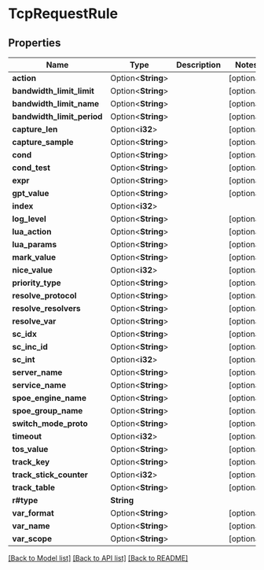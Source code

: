 # TcpRequestRule

## Properties

Name | Type | Description | Notes
------------ | ------------- | ------------- | -------------
**action** | Option<**String**> |  | [optional]
**bandwidth_limit_limit** | Option<**String**> |  | [optional]
**bandwidth_limit_name** | Option<**String**> |  | [optional]
**bandwidth_limit_period** | Option<**String**> |  | [optional]
**capture_len** | Option<**i32**> |  | [optional]
**capture_sample** | Option<**String**> |  | [optional]
**cond** | Option<**String**> |  | [optional]
**cond_test** | Option<**String**> |  | [optional]
**expr** | Option<**String**> |  | [optional]
**gpt_value** | Option<**String**> |  | [optional]
**index** | Option<**i32**> |  | 
**log_level** | Option<**String**> |  | [optional]
**lua_action** | Option<**String**> |  | [optional]
**lua_params** | Option<**String**> |  | [optional]
**mark_value** | Option<**String**> |  | [optional]
**nice_value** | Option<**i32**> |  | [optional]
**priority_type** | Option<**String**> |  | [optional]
**resolve_protocol** | Option<**String**> |  | [optional]
**resolve_resolvers** | Option<**String**> |  | [optional]
**resolve_var** | Option<**String**> |  | [optional]
**sc_idx** | Option<**String**> |  | [optional]
**sc_inc_id** | Option<**String**> |  | [optional]
**sc_int** | Option<**i32**> |  | [optional]
**server_name** | Option<**String**> |  | [optional]
**service_name** | Option<**String**> |  | [optional]
**spoe_engine_name** | Option<**String**> |  | [optional]
**spoe_group_name** | Option<**String**> |  | [optional]
**switch_mode_proto** | Option<**String**> |  | [optional]
**timeout** | Option<**i32**> |  | [optional]
**tos_value** | Option<**String**> |  | [optional]
**track_key** | Option<**String**> |  | [optional]
**track_stick_counter** | Option<**i32**> |  | [optional]
**track_table** | Option<**String**> |  | [optional]
**r#type** | **String** |  | 
**var_format** | Option<**String**> |  | [optional]
**var_name** | Option<**String**> |  | [optional]
**var_scope** | Option<**String**> |  | [optional]

[[Back to Model list]](../README.md#documentation-for-models) [[Back to API list]](../README.md#documentation-for-api-endpoints) [[Back to README]](../README.md)


